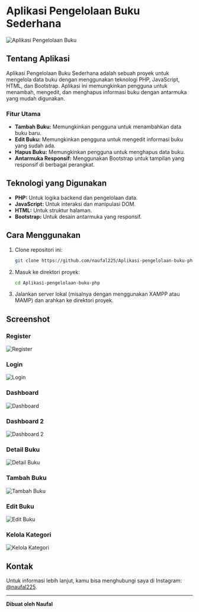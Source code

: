 # Aplikasi Pengelolaan Buku Sederhana

![Aplikasi Pengelolaan Buku](https://via.placeholder.com/800x200.png?text=Aplikasi+Pengelolaan+Buku+Sederhana)

## Tentang Aplikasi

Aplikasi Pengelolaan Buku Sederhana adalah sebuah proyek untuk mengelola data buku dengan menggunakan teknologi PHP, JavaScript, HTML, dan Bootstrap. Aplikasi ini memungkinkan pengguna untuk menambah, mengedit, dan menghapus informasi buku dengan antarmuka yang mudah digunakan.

### Fitur Utama
- **Tambah Buku:** Memungkinkan pengguna untuk menambahkan data buku baru.
- **Edit Buku:** Memungkinkan pengguna untuk mengedit informasi buku yang sudah ada.
- **Hapus Buku:** Memungkinkan pengguna untuk menghapus data buku.
- **Antarmuka Responsif:** Menggunakan Bootstrap untuk tampilan yang responsif di berbagai perangkat.

## Teknologi yang Digunakan
- **PHP:** Untuk logika backend dan pengelolaan data.
- **JavaScript:** Untuk interaksi dan manipulasi DOM.
- **HTML:** Untuk struktur halaman.
- **Bootstrap:** Untuk desain antarmuka yang responsif.

## Cara Menggunakan

1. Clone repositori ini:
    ```sh
    git clone https://github.com/naufal225/Aplikasi-pengelolaan-buku-php.git
    ```
2. Masuk ke direktori proyek:
    ```sh
    cd Aplikasi-pengelolaan-buku-php
    ```
3. Jalankan server lokal (misalnya dengan menggunakan XAMPP atau MAMP) dan arahkan ke direktori proyek.

## Screenshot

### Register
![Register](screenshots/registrasi.png)

### Login
![Login](screenshots/login.png)

### Dashboard
![Dashboard](screenshots/dashboard.png)

### Dashboard 2
![Dashboard 2](screenshots/dashboard2.png)

### Detail Buku
![Detail Buku](screenshots/detailBuku.png)

### Tambah Buku
![Tambah Buku](screenshots/tambahBuku.png)

### Edit Buku
![Edit Buku](screenshots/EditBuku.png)

### Kelola Kategori
![Kelola Kategori](screenshots/kelolaKategori.png)

## Kontak

Untuk informasi lebih lanjut, kamu bisa menghubungi saya di Instagram: [@naufal225](https://www.instagram.com/naufal225/).

---

**Dibuat oleh Naufal**
